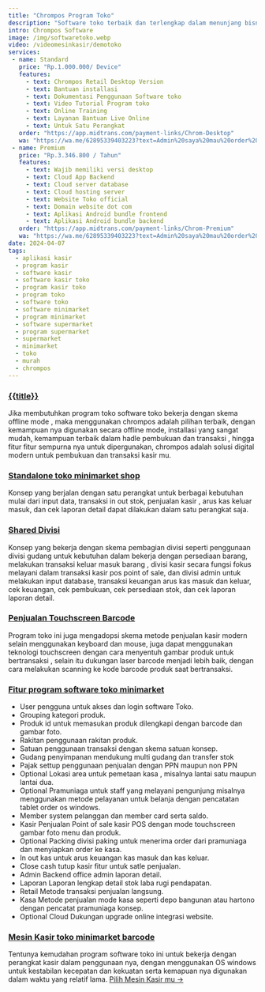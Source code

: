 ```yaml
---
title: "Chrompos Program Toko"
description: "Software toko terbaik dan terlengkap dalam menunjang bisnis retail mu , untuk toko minimarket shop store dengan fitur lengkap"
intro: Chrompos Software
image: /img/softwaretoko.webp
video: /videomesinkasir/demotoko
services:
 - name: Standard
   price: "Rp.1.000.000/ Device"
   features: 
     - text: Chrompos Retail Desktop Version
     - text: Bantuan installasi
     - text: Dokumentasi Penggunaan Software toko
     - text: Video Tutorial Program toko
     - text: Online Training
     - text: Layanan Bantuan Live Online
     - text: Untuk Satu Perangkat
   order: "https://app.midtrans.com/payment-links/Chrom-Desktop"
   wa: "https://wa.me/62895339403223?text=Admin%20saya%20mau%20order%20Chrompos%20Server%20%0ANama/Usaha%20%3A%0AAlamat%20%3A%0APaket%20Versi%20%3A%20Standard%0APrice%20%3A%20Rp.1.000.000%0APembayaran%20via%20%3A%0ABCA%20181884109%20Suci%20Chanifah%0A%0Atolong%20diproses%20pesanan%20saya"
 - name: Premium
   price: "Rp.3.346.800 / Tahun"
   features: 
     - text: Wajib memiliki versi desktop
     - text: Cloud App Backend
     - text: Cloud server database
     - text: Cloud hosting server
     - text: Website Toko official
     - text: Domain website dot com 
     - text: Aplikasi Android bundle frontend
     - text: Aplikasi Android bundle backend
   order: "https://app.midtrans.com/payment-links/Chrom-Premium"
   wa: "https://wa.me/62895339403223?text=Admin%20saya%20mau%20order%20Layanan%20Update%20Chrompos%20Cloud%20App%20Premium%20%0ANama/Usaha%20%3A%0AAlamat%20%3A%0APaket%20Versi%20%3A%20Premium%0APrice%20%3A%20Rp.3.246.800%0APembayaran%20via%20%3A%0ABCA%20181884109%20Suci%20Chanifah%0A%0Atolong%20diproses%20pesanan%20saya"
date: 2024-04-07
tags:
  - aplikasi kasir
  - program kasir
  - software kasir
  - software kasir toko
  - program kasir toko
  - program toko
  - software toko
  - software minimarket
  - program minimarket
  - software supermarket
  - program supermarket
  - supermarket
  - minimarket
  - toko
  - murah
  - chrompos
---
```


### [{{title}}]({{page.url}})

Jika membutuhkan program toko software toko bekerja dengan skema offline mode , maka menggunakan chrompos adalah pilihan terbaik, dengan kemampuan nya digunakan secara offline mode, installasi yang sangat mudah, kemampuan terbaik dalam hadle pembukuan dan transaksi , hingga fitur fitur sempurna nya untuk dipergunakan, chrompos adalah solusi digital modern untuk pembukuan dan transaksi kasir mu.

### [Standalone toko minimarket shop]({{page.url}})

Konsep yang berjalan dengan satu perangkat untuk berbagai kebutuhan mulai dari input data, transaksi in out stok, penjualan kasir , arus kas keluar masuk, dan cek laporan detail dapat dilakukan dalam satu perangkat saja.

### [Shared Divisi]({{page.url}})

Konsep yang bekerja dengan skema pembagian divisi seperti penggunaan divisi gudang untuk kebutuhan dalam bekerja dengan persediaan barang, melakukan transaksi keluar masuk barang , divisi kasir secara fungsi fokus melayani dalam transaksi kasir pos point of sale, dan divisi admin untuk melakukan input database, transaksi keuangan arus kas masuk dan keluar, cek keuangan, cek pembukuan, cek persediaan stok, dan cek laporan laporan detail.

### [Penjualan Touchscreen Barcode]({{page.url}})

Program toko ini juga mengadopsi skema metode penjualan kasir modern selain menggunakan keyboard dan mouse, juga dapat menggunakan teknologi touchscreen dengan cara menyentuh gambar produk untuk bertransaksi , selain itu dukungan laser barcode menjadi lebih baik, dengan cara melakukan scanning ke kode barcode produk saat bertransaksi.

### [Fitur program software toko minimarket]({{page.url}})

+ User pengguna untuk akses dan login software Toko.
+ Grouping kategori produk.
+ Produk id untuk memasukan produk dilengkapi dengan barcode dan gambar foto.
+ Rakitan penggunaan rakitan produk.
+ Satuan penggunaan transaksi dengan skema satuan konsep.
+ Gudang penyimpanan mendukung multi gudang dan transfer stok
+ Pajak settup penggunaan penjualan dengan PPN maupun non PPN
+ Optional Lokasi area untuk pemetaan kasa , misalnya lantai satu maupun lantai dua.
+ Optional Pramuniaga untuk staff yang melayani pengunjung misalnya menggunakan metode pelayanan untuk belanja dengan pencatatan tablet order os windows.
+ Member system pelanggan dan member card serta saldo.
+ Kasir Penjualan Point of sale kasir POS dengan mode touchscreen gambar foto menu dan produk.
+ Optional Packing divisi paking untuk menerima order dari pramuniaga dan menyiapkan order ke kasa.
+ In out kas untuk arus keuangan kas masuk dan kas keluar.
+ Close cash tutup kasir fitur untuk satle penjualan.
+ Admin Backend office admin laporan detail.
+ Laporan Laporan lengkap detail stok laba rugi pendapatan.
+ Retail Metode transaksi penjualan langsung.
+ Kasa Metode penjualan mode kasa seperti depo bangunan atau hartono dengan pencatat pramuniaga konsep.
+ Optional Cloud Dukungan upgrade online integrasi website.

### [Mesin Kasir toko minimarket barcode]({{page.url}})

Tentunya kemudahan program software toko ini untuk bekerja dengan perangkat kasir dalam penggunaan nya, dengan menggunakan OS windows untuk kestabilan kecepatan dan kekuatan serta kemapuan nya digunakan dalam waktu yang relatif lama. [Pilih Mesin Kasir mu →](/mesinkasir)
